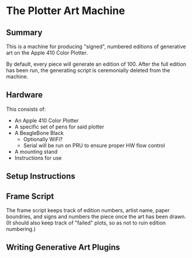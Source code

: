 # The Plotter Art Machine

## Summary

This is a machine for producing "signed", numbered editions of generative art on the Apple 410 Color Plotter.

By default, every piece will generate an edition of 100. After the full edition has been run, the generating
script is ceremonially deleted from the machine.

## Hardware

This consists of:

* An Apple 410 Color Plotter
* A specific set of pens for said plotter
* A BeagleBone Black
  * Optionally WiFi?
  * Serial will be run on PRU to ensure proper HW flow control
* A mounting stand
* Instructions for use

## Setup Instructions

## Frame Script

The frame script keeps track of edition numbers, artist name, paper boundries, and signs and
numbers the piece once the art has been drawn. (It should also keep track of "failed" plots, so
as not to ruin edition numbering.)

## Writing Generative Art Plugins

